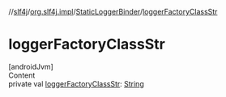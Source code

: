 //[slf4j](../../../index.md)/[org.slf4j.impl](../index.md)/[StaticLoggerBinder](index.md)/[loggerFactoryClassStr](logger-factory-class-str.md)



# loggerFactoryClassStr  
[androidJvm]  
Content  
private val [loggerFactoryClassStr](logger-factory-class-str.md): [String](https://developer.android.com/reference/kotlin/java/lang/String.html)  



